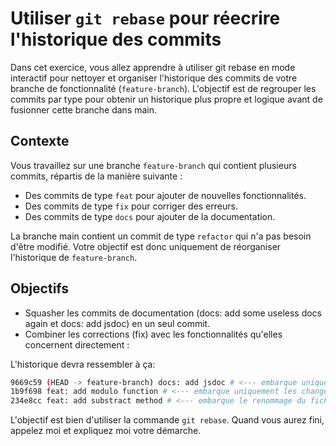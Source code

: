 # Utiliser `git rebase` pour réecrire l'historique des commits
Dans cet exercice, vous allez apprendre à utiliser git rebase en mode interactif pour nettoyer et organiser l'historique des commits de votre branche de fonctionnalité (`feature-branch`). L'objectif est de regrouper les commits par type pour obtenir un historique plus propre et logique avant de fusionner cette branche dans main.

## Contexte
Vous travaillez sur une branche `feature-branch` qui contient plusieurs commits, répartis de la manière suivante :

- Des commits de type `feat` pour ajouter de nouvelles fonctionnalités.
- Des commits de type `fix` pour corriger des erreurs.
- Des commits de type `docs` pour ajouter de la documentation.   

La branche main contient un commit de type `refactor` qui n'a pas besoin d'être modifié. Votre objectif est donc uniquement de réorganiser l'historique de `feature-branch`.

## Objectifs
- Squasher les commits de documentation (docs: add some useless docs again et docs: add jsdoc) en un seul commit.
- Combiner les corrections (fix) avec les fonctionnalités qu'elles concernent directement :

L'historique devra ressembler à ça:

```bash
9669c59 (HEAD -> feature-branch) docs: add jsdoc # <--- embarque uniquement les changes de la JSDOC
1b9f698 feat: add modulo function # <--- embarque uniquement les changes sur l'ajout de la fonction modulo
234e8cc feat: add substract method # <--- embarque le renommage du fichier et l'ajout de la méthode substract
```

L'objectif est bien d'utiliser la commande `git rebase`. 
Quand vous aurez fini, appelez moi et expliquez moi votre démarche.
